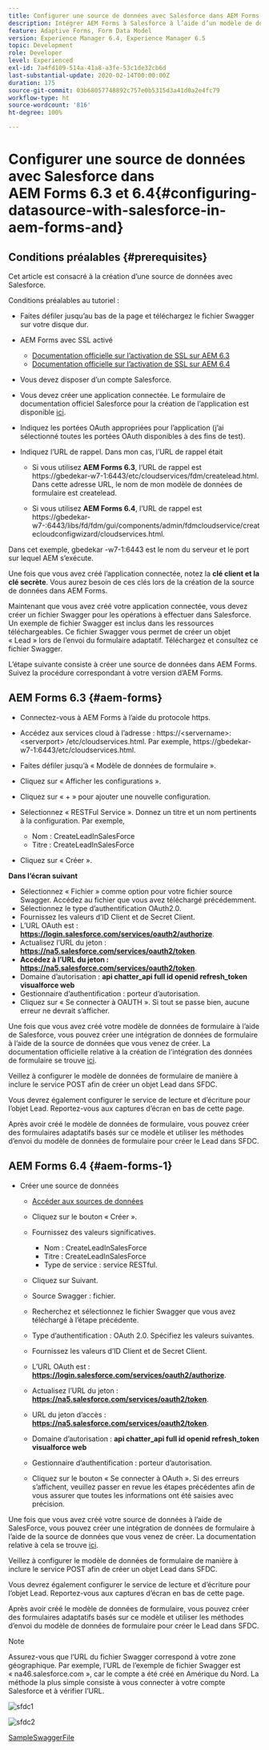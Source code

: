 ```yaml
---
title: Configurer une source de données avec Salesforce dans AEM Forms 6.3 et 6.4
description: Intégrer AEM Forms à Salesforce à l’aide d’un modèle de données de formulaire
feature: Adaptive Forms, Form Data Model
version: Experience Manager 6.4, Experience Manager 6.5
topic: Development
role: Developer
level: Experienced
exl-id: 7a4fd109-514a-41a8-a3fe-53c1de32cb6d
last-substantial-update: 2020-02-14T00:00:00Z
duration: 175
source-git-commit: 03b68057748892c757e0b5315d3a41d0a2e4fc79
workflow-type: ht
source-wordcount: '816'
ht-degree: 100%

---
```


# Configurer une source de données avec Salesforce dans AEM Forms 6.3 et 6.4{#configuring-datasource-with-salesforce-in-aem-forms-and}

## Conditions préalables {#prerequisites}

Cet article est consacré à la création d’une source de données avec Salesforce.

Conditions préalables au tutoriel :

* Faites défiler jusqu’au bas de la page et téléchargez le fichier Swagger sur votre disque dur.
* AEM Forms avec SSL activé

   * [Documentation officielle sur l’activation de SSL sur AEM 6.3](https://helpx.adobe.com/fr/experience-manager/6-3/sites/administering/using/ssl-by-default.html)
   * [Documentation officielle sur l’activation de SSL sur AEM 6.4](https://helpx.adobe.com/fr/experience-manager/6-4/sites/administering/using/ssl-by-default.html)

* Vous devez disposer d’un compte Salesforce.
* Vous devez créer une application connectée. Le formulaire de documentation officiel Salesforce pour la création de l’application est disponible [ici](https://help.salesforce.com/articleView?id=connected_app_create.htm&amp;type=0).
* Indiquez les portées OAuth appropriées pour l’application (j’ai sélectionné toutes les portées OAuth disponibles à des fins de test).
* Indiquez l’URL de rappel. Dans mon cas, l’URL de rappel était

   * Si vous utilisez **AEM Forms 6.3**, l’URL de rappel est https://gbedekar-w7-1:6443/etc/cloudservices/fdm/createlead.html. Dans cette adresse URL, le nom de mon modèle de données de formulaire est createlead.

   * Si vous utilisez **AEM Forms 6.4**, l’URL de rappel est https://gbedekar-w7-:6443/libs/fd/fdm/gui/components/admin/fdmcloudservice/createcloudconfigwizard/cloudservices.html.

Dans cet exemple, gbedekar -w7-1:6443 est le nom du serveur et le port sur lequel AEM s’exécute.

Une fois que vous avez créé l’application connectée, notez la **clé client et la clé secrète**. Vous aurez besoin de ces clés lors de la création de la source de données dans AEM Forms.

Maintenant que vous avez créé votre application connectée, vous devez créer un fichier Swagger pour les opérations à effectuer dans Salesforce. Un exemple de fichier Swagger est inclus dans les ressources téléchargeables. Ce fichier Swagger vous permet de créer un objet « Lead » lors de l’envoi du formulaire adaptatif. Téléchargez et consultez ce fichier Swagger.

L’étape suivante consiste à créer une source de données dans AEM Forms. Suivez la procédure correspondant à votre version d’AEM Forms.

## AEM Forms 6.3 {#aem-forms}

* Connectez-vous à AEM Forms à l’aide du protocole https.
* Accédez aux services cloud à l’adresse : https://&lt;servername>:&lt;serverport> /etc/cloudservices.html. Par exemple, https://gbedekar-w7-1:6443/etc/cloudservices.html.
* Faites défiler jusqu’à « Modèle de données de formulaire ».
* Cliquez sur « Afficher les configurations ».
* Cliquez sur « + » pour ajouter une nouvelle configuration.
* Sélectionnez « RESTFul Service ». Donnez un titre et un nom pertinents à la configuration. Par exemple,

   * Nom : CreateLeadInSalesForce
   * Titre : CreateLeadInSalesForce

* Cliquez sur « Créer ».

**Dans l’écran suivant**

* Sélectionnez « Fichier » comme option pour votre fichier source Swagger. Accédez au fichier que vous avez téléchargé précédemment.
* Sélectionnez le type d’authentification OAuth2.0.
* Fournissez les valeurs d’ID Client et de Secret Client.
* L’URL OAuth est : **https://login.salesforce.com/services/oauth2/authorize**.
* Actualisez l’URL du jeton : **https://na5.salesforce.com/services/oauth2/token**.
* **Accédez à l’URL du jeton : https://na5.salesforce.com/services/oauth2/token**.
* Domaine d’autorisation : **api chatter_api full id openid refresh_token visualforce web**
* Gestionnaire d’authentification : porteur d’autorisation.
* Cliquez sur « Se connecter à OAUTH ». Si tout se passe bien, aucune erreur ne devrait s’afficher.

Une fois que vous avez créé votre modèle de données de formulaire à l’aide de Salesforce, vous pouvez créer une intégration de données de formulaire à l’aide de la source de données que vous venez de créer. La documentation officielle relative à la création de l’intégration des données de formulaire se trouve [ici](https://helpx.adobe.com/fr/aem-forms/6-3/data-integration.html).

Veillez à configurer le modèle de données de formulaire de manière à inclure le service POST afin de créer un objet Lead dans SFDC.

Vous devrez également configurer le service de lecture et d’écriture pour l’objet Lead. Reportez-vous aux captures d’écran en bas de cette page.

Après avoir créé le modèle de données de formulaire, vous pouvez créer des formulaires adaptatifs basés sur ce modèle et utiliser les méthodes d’envoi du modèle de données de formulaire pour créer le Lead dans SFDC.

## AEM Forms 6.4 {#aem-forms-1}

* Créer une source de données

   * [Accéder aux sources de données](http://localhost:4502/libs/fd/fdm/gui/components/admin/fdmcloudservice/fdm.html/conf/global)

   * Cliquez sur le bouton « Créer ».
   * Fournissez des valeurs significatives.

      * Nom : CreateLeadInSalesForce
      * Titre : CreateLeadInSalesForce
      * Type de service : service RESTful.

   * Cliquez sur Suivant.
   * Source Swagger : fichier.
   * Recherchez et sélectionnez le fichier Swagger que vous avez téléchargé à l’étape précédente.
   * Type d’authentification : OAuth 2.0. Spécifiez les valeurs suivantes.
   * Fournissez les valeurs d’ID Client et de Secret Client.
   * L’URL OAuth est : **https://login.salesforce.com/services/oauth2/authorize**.
   * Actualisez l’URL du jeton : **https://na5.salesforce.com/services/oauth2/token**.
   * URL du jeton d’accès : **https://na5.salesforce.com/services/oauth2/token**.
   * Domaine d’autorisation : **api chatter_api full id openid refresh_token visualforce web**
   * Gestionnaire d’authentification : porteur d’autorisation.
   * Cliquez sur le bouton « Se connecter à OAuth ». Si des erreurs s’affichent, veuillez passer en revue les étapes précédentes afin de vous assurer que toutes les informations ont été saisies avec précision.

Une fois que vous avez créé votre source de données à l’aide de SalesForce, vous pouvez créer une intégration de données de formulaire à l’aide de la source de données que vous venez de créer. La documentation relative à cela se trouve [ici](https://helpx.adobe.com/fr/experience-manager/6-4/forms/using/create-form-data-models.html).

Veillez à configurer le modèle de données de formulaire de manière à inclure le service POST afin de créer un objet Lead dans SFDC.

Vous devrez également configurer le service de lecture et d’écriture pour l’objet Lead. Reportez-vous aux captures d’écran en bas de cette page.

Après avoir créé le modèle de données de formulaire, vous pouvez créer des formulaires adaptatifs basés sur ce modèle et utiliser les méthodes d’envoi du modèle de données de formulaire pour créer le Lead dans SFDC.

>[!NOTE]
>
>Assurez-vous que l’URL du fichier Swagger correspond à votre zone géographique. Par exemple, l’URL de l’exemple de fichier Swagger est « na46.salesforce.com », car le compte a été créé en Amérique du Nord. La méthode la plus simple consiste à vous connecter à votre compte Salesforce et à vérifier l’URL.

![sfdc1](assets/sfdc1.gif)

![sfdc2](assets/sfdc2.png)

[SampleSwaggerFile](assets/swagger-sales-force-lead.json)

